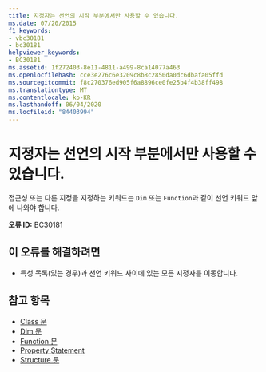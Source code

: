 ```yaml
---
title: 지정자는 선언의 시작 부분에서만 사용할 수 있습니다.
ms.date: 07/20/2015
f1_keywords:
- vbc30181
- bc30181
helpviewer_keywords:
- BC30181
ms.assetid: 1f272403-8e11-4811-a499-8ca14077a463
ms.openlocfilehash: cce3e276c6e3209c8b8c2850da0dc6dbafa05ffd
ms.sourcegitcommit: f8c270376ed905f6a8896ce0fe25b4f4b38ff498
ms.translationtype: MT
ms.contentlocale: ko-KR
ms.lasthandoff: 06/04/2020
ms.locfileid: "84403994"
---
```

# <a name="specifiers-valid-only-at-the-beginning-of-a-declaration"></a>지정자는 선언의 시작 부분에서만 사용할 수 있습니다.
접근성 또는 다른 지정을 지정하는 키워드는 `Dim` 또는 `Function`과 같이 선언 키워드 앞에 나와야 합니다.  
  
 **오류 ID:** BC30181  
  
## <a name="to-correct-this-error"></a>이 오류를 해결하려면  
  
- 특성 목록(있는 경우)과 선언 키워드 사이에 있는 모든 지정자를 이동합니다.  
  
## <a name="see-also"></a>참고 항목

- [Class 문](../language-reference/statements/class-statement.md)
- [Dim 문](../language-reference/statements/dim-statement.md)
- [Function 문](../language-reference/statements/function-statement.md)
- [Property Statement](../language-reference/statements/property-statement.md)
- [Structure 문](../language-reference/statements/structure-statement.md)
